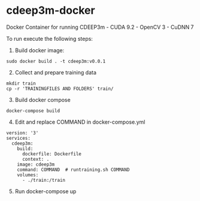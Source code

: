 # cdeep3m-docker
Docker Container for running CDEEP3m - CUDA 9.2 - OpenCV 3 - CuDNN 7

To run execute the following steps:

1) Build docker image:

`` sudo docker build . -t cdeep3m:v0.0.1 ``

2) Collect and prepare training data

```
mkdir train
cp -r 'TRAININGFILES AND FOLDERS' train/
```

3) Build docker compose
```
docker-compose build 
```
4) Edit and replace COMMAND in docker-compose.yml      

```
version: '3'
services:
  cdeep3m:
    build:
      dockerfile: Dockerfile
      context: .
    image: cdeep3m
    command: COMMAND  # runtraining.sh COMMAND 
    volumes:
      - ./train:/train
```

5) Run docker-compose up
